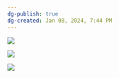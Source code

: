 ```yaml
---
dg-publish: true
dg-created: Jan 08, 2024, 7:44 PM
---
```


![](https://lh3.googleusercontent.com/pw/ABLVV867O7j5QZZrZ7BEPIwfVRwKFIYeaAmGErOf5TgT0aw_BgNX5jf8rdHlXrtQDF0yvjL-5DKWx0dl8xBS1qbW5GbFqZEHSx-gwCfmVV6IC-1vUMP2Cfth59_fOrPDdvFOLgYSfSKSwCbErkzpbgTZ0xgpkA=w1033-h1377-s-no-gm?authuser=0)

![](https://lh3.googleusercontent.com/pw/ABLVV87eH5eriPINAH4ReAMhGs3Nh1EoEdLIaVlUlJy6YR_AWT5MZyw3b59zXwIjpu_L5alqZT6fRDynf61kJYuiIgIR9viiRJ-TMmor_YICwGbdi1lm-0SVkTKXFNaMuyMVa82K3LJgHK7ObT7lBOShtM1UyQ=w1033-h1291-s-no-gm?authuser=0)

![](https://i.imgur.com/xLTWME3.png)
